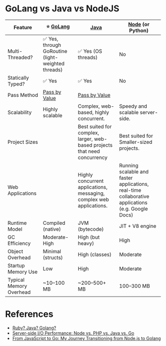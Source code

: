 # GoLang vs Java vs NodeJS

| Feature                 | :star: [GoLang](https://github.com/Anshul619/golang)               | [Java](https://github.com/Anshul619/java)                                                  | [Node](NodeJs.md) (or Python)                                                                     |
|-------------------------|--------------------------------------------------------------------|--------------------------------------------------------------------------------------------|---------------------------------------------------------------------------------------------------|
| Multi-Threaded?         | :white_check_mark: Yes, through GoRoutine (light-weighted threads) | :white_check_mark: Yes (OS threads)                                                        | No                                                                                                |
| Statically Typed?       | :white_check_mark: Yes                                             | :white_check_mark: Yes                                                                     | No                                                                                                |
| Pass Method             | [Pass by Value](https://go.dev/doc/faq#conversions)                | [Pass by Value](https://www.cs.virginia.edu/~jh2jf/courses/cs2110/java-pass-by-value.html) |                                                                                                   |
| Scalability             | Highly scalable                                                    | Complex, web-based, highly concurrent.                                                     | Speedy and scalable server-side.                                                                  |
| Project Sizes           |                                                                    | Best suited for complex, larger, web-based projects that need concurrency                  | Best suited for Smaller-sized projects.                                                           |
| Web Applications        |                                                                    | Highly concurrent applications, messaging, complex web applications.                       | Running scalable and faster applications, real-time collaborative applications (e.g. Google Docs) |
| Runtime Model           | Compiled (native)                                                  | JVM (bytecode)                                                                             | JIT + V8 engine                                                                                   |
| GC Efficiency           | Moderate-High                                                      | High (but heavy)                                                                           | High                                                                                              |
| Object Overhead         | Minimal (structs)                                                  | High (classes)                                                                             | Moderate                                                                                          |
| Startup Memory Use      | Low                                                                | High                                                                                       | Moderate                                                                                          |
| Typical Memory Overhead | ~10–100 MB                                                         | ~200–500+ MB                                                                               | 100–300 MB                                                                                        |

# References
- [Ruby? Java? Golang?](https://www.gojek.io/blog/ruby-java-golang)
- [Server-side I/O Performance: Node vs. PHP vs. Java vs. Go](https://www.toptal.com/back-end/server-side-io-performance-node-php-java-go)
- [From JavaScript to Go: My Journey Transitioning from Node.js to Golang](https://shurutech.com/my-journey-transitioning-from-javascript-to-golang/)
